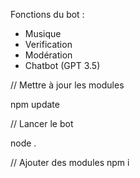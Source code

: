 




Fonctions du bot :

- Musique
- Verification
- Modération
- Chatbot (GPT 3.5)


// Mettre à jour les modules

npm update

// Lancer le bot 

node .

// Ajouter des modules npm i <nomdumodule>
